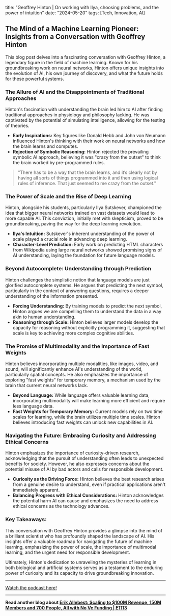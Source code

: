 

title: "Geoffrey Hinton | On working with Ilya, choosing problems, and the power of intuition"
date: "2024-05-20"
tags: [Tech, Innovation, AI]


## The Mind of a Machine Learning Pioneer: Insights from a Conversation with Geoffrey Hinton

This blog post delves into a fascinating conversation with Geoffrey Hinton, a legendary figure in the field of machine learning. Known for his groundbreaking work on neural networks, Hinton offers unique insights into the evolution of AI, his own journey of discovery, and what the future holds for these powerful systems.

### The Allure of AI and the Disappointments of Traditional Approaches

Hinton's fascination with understanding the brain led him to AI after finding traditional approaches in physiology and philosophy lacking. He was captivated by the potential of simulating intelligence, allowing for the testing of theories.  

* **Early Inspirations:** Key figures like Donald Hebb and John von Neumann influenced Hinton's thinking with their work on neural networks and how the brain learns and computes.
* **Rejection of Symbolic Reasoning:**  Hinton rejected the prevailing symbolic AI approach, believing it was "crazy from the outset" to think the brain worked by pre-programmed rules.

> "There has to be a way that the brain learns, and it’s clearly not by having all sorts of things programmed into it and then using logical rules of inference. That just seemed to me crazy from the outset."

### The Power of Scale and the Rise of Deep Learning

Hinton, alongside his students, particularly Ilya Sutskever, championed the idea that bigger neural networks trained on vast datasets would lead to more capable AI. This conviction, initially met with skepticism, proved to be groundbreaking, paving the way for the deep learning revolution.

* **Ilya's Intuition:** Sutskever's inherent understanding of the power of scale played a crucial role in advancing deep learning.
* **Character-Level Prediction:** Early work on predicting HTML characters from Wikipedia using large neural networks showed promising signs of AI understanding, laying the foundation for future language models.

###  Beyond Autocomplete: Understanding through Prediction

Hinton challenges the simplistic notion that language models are just glorified autocomplete systems. He argues that predicting the next symbol, particularly in the context of answering questions, requires a deeper understanding of the information presented.

* **Forcing Understanding:** By training models to predict the next symbol, Hinton argues we are compelling them to understand the data in a way akin to human understanding.
* **Reasoning through Scale:** Hinton believes larger models develop the capacity for reasoning without explicitly programming it, suggesting that scale is key to achieving more complex cognitive abilities. 

### The Promise of Multimodality and the Importance of Fast Weights

Hinton believes incorporating multiple modalities, like images, video, and sound, will significantly enhance AI's understanding of the world, particularly spatial concepts. He also emphasizes the importance of exploring "fast weights" for temporary memory, a mechanism used by the brain that current neural networks lack.

* **Beyond Language:** While language offers valuable learning data, incorporating multimodality will make learning more efficient and require less language data.
* **Fast Weights for Temporary Memory:**  Current models rely on two time scales for learning, while the brain utilizes multiple time scales. Hinton believes introducing fast weights can unlock new capabilities in AI. 

### Navigating the Future: Embracing Curiosity and Addressing Ethical Concerns

Hinton emphasizes the importance of curiosity-driven research, acknowledging that the pursuit of understanding often leads to unexpected benefits for society. However, he also expresses concerns about the potential misuse of AI by bad actors and calls for responsible development.

* **Curiosity as the Driving Force:** Hinton believes the best research arises from a genuine desire to understand, even if practical applications aren't immediately apparent.
* **Balancing Progress with Ethical Considerations:** Hinton acknowledges the potential harm AI can cause and emphasizes the need to address ethical concerns as the technology advances. 

### Key Takeaways:

This conversation with Geoffrey Hinton provides a glimpse into the mind of a brilliant scientist who has profoundly shaped the landscape of AI. His insights offer a valuable roadmap for navigating the future of machine learning, emphasizing the power of scale, the importance of multimodal learning, and the urgent need for responsible development.  

Ultimately, Hinton's dedication to unraveling the mysteries of learning in both biological and artificial systems serves as a testament to the enduring power of curiosity and its capacity to drive groundbreaking innovation.

---

<a href="https://youtube.com/watch?v=n4IQOBka8bc" target="_blank">Watch the podcast here!</a>


---

**Read another blog about [Erik Allebest: Scaling to $100M Revenue, 150M Members and 700 People, All with No Vc Funding | E1113](./20240207-erikallebest-20vcwithharrystebbings)**
